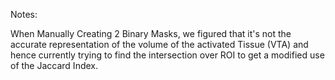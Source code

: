 Notes:

When Manually Creating 2 Binary Masks, we figured that it's not the accurate representation of the volume of the activated Tissue (VTA) and hence currently trying to find the intersection over ROI to get a modified use of the Jaccard Index.


